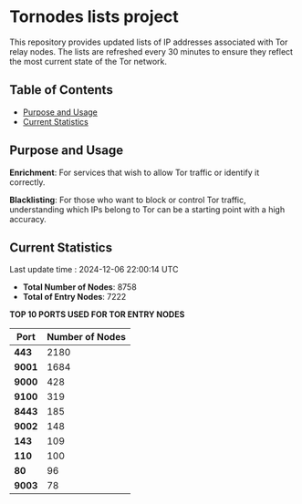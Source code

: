 # Tornodes lists project

This repository provides updated lists of IP addresses associated with Tor relay nodes. The lists are refreshed every 30 minutes to ensure they reflect the most current state of the Tor network.

## Table of Contents

- [Purpose and Usage](#purpose-and-usage)
- [Current Statistics](#current-statistics)


## Purpose and Usage

**Enrichment**: For services that wish to allow Tor traffic or identify it correctly.

**Blacklisting**: For those who want to block or control Tor traffic, understanding which IPs belong to Tor can be a starting point with a high accuracy.

## Current Statistics

Last update time : 2024-12-06 22:00:14 UTC

- **Total Number of Nodes**: 8758
- **Total of Entry Nodes**: 7222

**TOP 10 PORTS USED FOR TOR ENTRY NODES**

| **Port** | **Number of Nodes** |
|------|-----------------|
| **443**   | 2180  |
| **9001**   | 1684  |
| **9000**   | 428  |
| **9100**   | 319  |
| **8443**   | 185  |
| **9002**   | 148  |
| **143**   | 109  |
| **110**   | 100  |
| **80**   | 96  |
| **9003**   | 78  |

